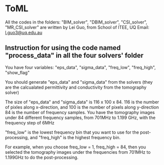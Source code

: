 ToML
==================================================================================

All the codes in the folders: "BIM_solver", "DBIM_solver", "CSI_solver", "MR_CSI_solver" are written by Lei Guo, from School of ITEE, UQ
Email: l.guo3@uq.edu.au

Instruction for using the code named "process_data" in all the four solvers' folder
-----------------------------------------------------------------------------------

You have four variables: "eps_data", "sigma_data", "freq_low", "freq_high", "show_flag"

You should generate "eps_data" and "sigma_data" from the solvers (they are the calcualated permittivity and conductivity from the tomography solver)

The size of "eps_data" and "sigma_data" is 116 x 100 x 84. 116 is the number of pixles along x-direction, and 100 is the number of pixels along y-direction
84 is the number of frequency samples. You have the tomography images under 84 different frequency samples, from 701MHz to 1.199 GHz, with the frequency step of 6MHz

"freq_low" is the lowest frequency bin that you want to use for the post-processing, and "freq_high" is the highest frequency bin.

For example, when you choose freq_low = 1, freq_high = 84, then you selected the tomography images under the frequencies from 701MHz to 1.199GHz to do the post-processing.